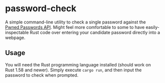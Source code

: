 # password-check

A simple command-line utility to check a single password against the [Pwned Passwords API](https://haveibeenpwned.com/Passwords). Might feel more comfortable to some to have easily-inspectable Rust code over entering your candidate password directly into a webpage.

## Usage

You will need the Rust programming language installed (should work on Rust 1.58 and newer). Simply execute `cargo run`, and then input the password to check when prompted.
